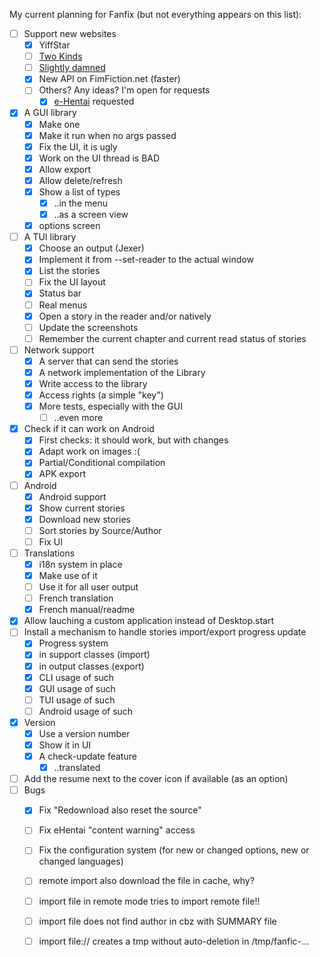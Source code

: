 My current planning for Fanfix (but not everything appears on this list):
- [ ] Support new websites
  - [x] YiffStar
  - [ ] [Two Kinds](http://twokinds.keenspot.com/)
  - [ ] [Slightly damned](http://www.sdamned.com/)
  - [x] New API on FimFiction.net (faster)
  - [ ] Others? Any ideas? I'm open for requests
    - [x] [e-Hentai](https://e-hentai.org/) requested
- [x] A GUI library
  - [x] Make one
  - [x] Make it run when no args passed
  - [x] Fix the UI, it is ugly
  - [x] Work on the UI thread is BAD
  - [x] Allow export
  - [x] Allow delete/refresh
  - [x] Show a list of types
    - [x] ..in the menu
    - [x] ..as a screen view
  - [x] options screen
- [ ] A TUI library
  - [x] Choose an output (Jexer)
  - [x] Implement it from --set-reader to the actual window
  - [x] List the stories
  - [ ] Fix the UI layout
  - [x] Status bar
  - [ ] Real menus
  - [x] Open a story in the reader and/or natively
  - [ ] Update the screenshots
  - [ ] Remember the current chapter and current read status of stories
- [ ] Network support
  - [x] A server that can send the stories
  - [x] A network implementation of the Library
  - [x] Write access to the library
  - [x] Access rights (a simple "key")
  - [x] More tests, especially with the GUI
    - [ ] ..even more
- [x] Check if it can work on Android
  - [x] First checks: it should work, but with changes
  - [x] Adapt work on images :(
  - [x] Partial/Conditional compilation
  - [x] APK export
- [ ] Android
  - [x] Android support
  - [x] Show current stories
  - [x] Download new stories
  - [ ] Sort stories by Source/Author
  - [ ] Fix UI
- [ ] Translations
  - [x] i18n system in place
  - [x] Make use of it
  - [ ] Use it for all user output
  - [ ] French translation
  - [x] French manual/readme
- [x] Allow lauching a custom application instead of Desktop.start
- [ ] Install a mechanism to handle stories import/export progress update
  - [x] Progress system
  - [x] in support classes (import)
  - [x] in output classes (export)
  - [x] CLI usage of such
  - [x] GUI usage of such
  - [ ] TUI usage of such
  - [ ] Android usage of such
- [x] Version
  - [x] Use a version number
  - [x] Show it in UI
  - [x] A check-update feature
    - [x] ..translated
- [ ] Add the resume next to the cover icon if available (as an option)
- [ ] Bugs
    - [x] Fix "Redownload also reset the source"
    - [ ] Fix eHentai "content warning" access
    - [ ] Fix the configuration system (for new or changed options, new or changed languages)
    - [ ] remote import also download the file in cache, why?
    - [ ] import file in remote mode tries to import remote file!!
    - [ ] import file does not find author in cbz with SUMMARY file
    - [ ] import file:// creates a tmp without auto-deletion in /tmp/fanfic-...


